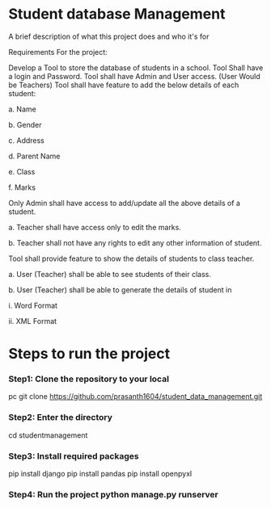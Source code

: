 
# Student database Management

A brief description of what this project does and who it's for

Requirements For the project:

Develop a Tool to store the database of students in a school.
Tool Shall have a login and Password.
Tool shall have Admin and User access. (User Would be Teachers)
Tool shall have feature to add the below details of each student:

a. Name

b. Gender

c. Address

d. Parent Name

e. Class

f. Marks

Only Admin shall have access to add/update all the above details of a student.

a. Teacher shall have access only to edit the marks.

b. Teacher shall not have any rights to edit any other information of student.

Tool shall provide feature to show the details of students to class teacher.

a. User (Teacher) shall be able to see students of their class.

b. User (Teacher) shall be able to generate the details of student in

i. Word Format

ii. XML Format


# Steps to run the project 

### Step1: Clone the repository to your local 
pc git clone https://github.com/prasanth1604/student_data_management.git

### Step2: Enter the directory 
cd studentmanagement

### Step3: Install required packages 
pip install django 
pip install pandas 
pip install openpyxl

### Step4: Run the project python manage.py runserver
